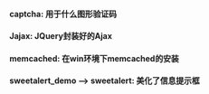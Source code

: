 #### captcha: 用于什么图形验证码   
#### Jajax: JQuery封装好的Ajax
#### memcached: 在win环境下memcached的安装
#### sweetalert_demo --> sweetalert: 美化了信息提示框
